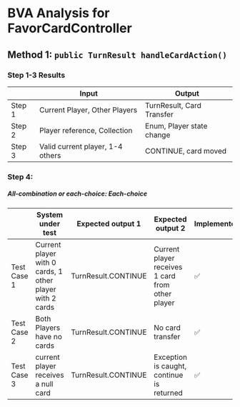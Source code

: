 # BVA Analysis for FavorCardController

## Method 1: ```public TurnResult handleCardAction()```
### Step 1-3 Results
|        | Input                             | Output                   |
|--------|-----------------------------------|--------------------------|
| Step 1 | Current Player, Other Players     | TurnResult, Card Transfer|
| Step 2 | Player reference, Collection      | Enum, Player state change|
| Step 3 | Valid current player, 1-4 others  | CONTINUE, card moved     |

### Step 4:
##### All-combination or each-choice: Each-choice

|             | System under test                                        | Expected output 1    | Expected output 2                                | Implemented?        |
|-------------|----------------------------------------------------------|----------------------|--------------------------------------------------|---------------------|
| Test Case 1 | Current player with 0 cards, 1 other player with 2 cards | TurnResult.CONTINUE  | Current player receives 1 card from other player | :white_check_mark:  |
| Test Case 2 | Both Players have no cards                               | TurnResult.CONTINUE  | No card transfer                                 | :white_check_mark:  |
| Test Case 3 | current player receives a null card                      | TurnResult.CONTINUE  | Exception is caught, continue is returned        | :white_check_mark:  |
